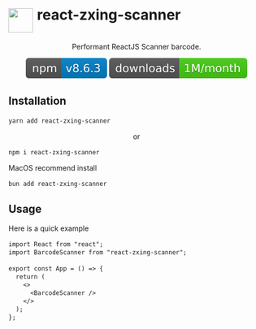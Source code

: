 <h1 align="center" style="display: flex; justify-content: center, align-items: center">
<image src="assets/barcode.gif" style="width: 48px; height: 48px; margin-right:8px; margin-top: 4px" />
react-zxing-scanner
</h1>

<div align="center">

Performant ReactJS Scanner barcode.

[![Version][version-badge]][package]
[![Downloads][downloads-badge]][npmtrends]

</div>


## Installation

```bash
yarn add react-zxing-scanner
```
<div align="center">

or

</div>

```bash
npm i react-zxing-scanner
```

MacOS recommend install

```bash
bun add react-zxing-scanner
```

## Usage

Here is a quick example

```tsx
import React from "react";
import BarcodeScanner from "react-zxing-scanner";

export const App = () => {
  return (
    <>
      <BarcodeScanner />
    </>
  );
};
```

[downloads-badge]: assets/downloads.svg
[version-badge]: assets/version.svg
[package]: https://www.npmjs.com/package/react-zxing-scanner
[npmtrends]: https://npmtrends.com/react-zxing-scanner
